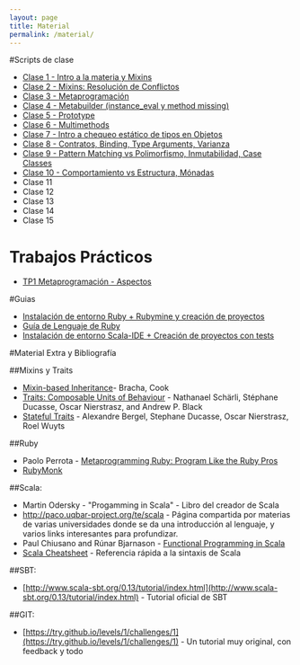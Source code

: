 ```yaml
---
layout: page
title: Material
permalink: /material/
---
```


#Scripts de clase

* [Clase 1 - Intro a la materia y Mixins](https://docs.google.com/document/d/1BagIDjjsrU7J_Qs6wyJan2lIxO9gqHZrb8aO-arxbFA/pub)
* [Clase 2 - Mixins: Resolución de Conflictos](https://docs.google.com/document/d/19mFtsjb3OE_9r9IejZMCRWrFPsQp6X3y-9RJz5OvHek/pub)
* [Clase 3 - Metaprogramación](https://docs.google.com/document/d/1NSRc0soYPOuwh2KY8eU_ioG3GIhJFQgc0HLn4GxznV0/pub)
* [Clase 4 - Metabuilder (instance_eval y method missing)](https://docs.google.com/document/d/1xWP73pAz_PjVWP3vuSYv2kQfTlYFCzdAH-Yzs6Re0vQ/pub)
* [Clase 5 - Prototype](https://docs.google.com/document/d/1UTn6Qzi_MyVQlxfezJa_6Fg_NuKYGfjTJ8fTvIq8CQQ/pub)
* [Clase 6 - Multimethods](https://goo.gl/KMC39N)
* [Clase 7 - Intro a chequeo estático de tipos en Objetos](https://docs.google.com/document/d/1IK_KPzYW7SgW0GAghJ8Bv5MCIezZXJCIVlbX8JQGSxU/pub)
* [Clase 8 - Contratos, Binding, Type Arguments, Varianza](https://docs.google.com/document/d/1Rb1ce0XpAzu6oSeBKlmj1wxbJmMIORNway52ZNjhiBo/pub)
* [Clase 9 - Pattern Matching vs Polimorfismo, Inmutabilidad, Case Classes](https://docs.google.com/document/d/1X4j0P2WchO4Y_omSPWxtuPSAiwM1hAD0jivCZqf8zVY/pub)
* [Clase 10 - Comportamiento vs Estructura, Mónadas](https://docs.google.com/document/d/1QHCli5GN3ijDzxfg7h4bAOUqxfzXuCHfm4FEUkUx4WU/pub)
* Clase 11
* Clase 12
* Clase 13
* Clase 14
* Clase 15

# Trabajos Prácticos
* [TP1 Metaprogramación - Aspectos](https://docs.google.com/document/d/1eF2wDjBPDy2XH4Wc4V6PzIfVyj2Vz2DCRO99lt-q-GY)

#Guias

* [Instalación de entorno Ruby + Rubymine y creación de proyectos](/guias/ruby)
* [Guía de Lenguaje de Ruby](https://goo.gl/sRroc0)
* [Instalación de entorno Scala-IDE + Creación de proyectos con tests](/guias/scala)

#Material Extra y Bibliografía

##Mixins y Traits

- [Mixin-based Inheritance](http://citeseerx.ist.psu.edu/viewdoc/download?doi=10.1.1.128.8192&rep=rep1&type=pdf)- Bracha, Cook
- [Traits: Composable Units of Behaviour](http://scg.unibe.ch/archive/papers/Scha03aTraits.pdf) - Nathanael Schärli, Stéphane Ducasse, Oscar Nierstrasz, and Andrew P. Black
- [Stateful Traits](http://scg.unibe.ch/archive/papers/Berg07aStatefulTraits.pdf) - Alexandre Bergel, Stephane Ducasse, Oscar Nierstrasz, Roel Wuyts

##Ruby

- Paolo Perrota - [Metaprogramming Ruby: Program Like the Ruby Pros](https://pragprog.com/book/ppmetr/metaprogramming-ruby)
- [RubyMonk](https://rubymonk.com/)

##Scala:
- Martin Odersky - "Progamming in Scala" - Libro del creador de Scala
- http://paco.uqbar-project.org/te/scala - Página compartida por materias de varias universidades donde se da una introducción al lenguaje, y varios links interesantes para profundizar.
- Paul Chiusano and Rúnar Bjarnason - [Functional Programming in Scala](http://www.manning.com/bjarnason/)
- [Scala Cheatsheet](http://docs.scala-lang.org/cheatsheets/) - Referencia rápida a la sintaxis de Scala

##SBT:
- [http://www.scala-sbt.org/0.13/tutorial/index.html](http://www.scala-sbt.org/0.13/tutorial/index.html) - Tutorial oficial de SBT

##GIT:
- [https://try.github.io/levels/1/challenges/1](https://try.github.io/levels/1/challenges/1) - Un tutorial muy original, con feedback y todo
